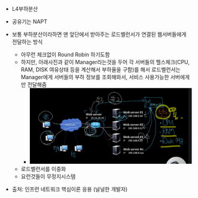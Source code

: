 - L4부하분산

- 공유기는 NAPT
- 보통 부하분산이라하면 맨 앞단에서 받아주는 로드벨런서가 연결된 웹서버들에게 전달하는 방식
  - 아무런 체크없이 Round Robin 하기도함
  - 하지만, 아래사진과 같이 Manager라는것을 두어 각 서버들의 헬스체크(CPU, RAM, DISK 여유상태 등을 계산해서 부하율을 구함)를 해서 로드벨런서는 Manager에게 서버들의 부하 정보를 조회해와서, 서비스 사용가능한 서버에게만 전달해줌
    - ![](2024-01-12-08-08-08.png)
  - 로드벨런서를 이중화
  - 요런것들이 무정지시스템



- 출처: 인프런 네트워크 핵심이론 응용 (널널한 개발자)